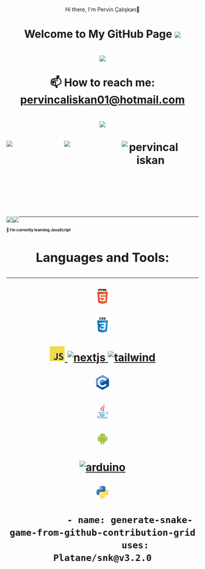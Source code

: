    
  <p align="center"> Hi there, I'm Pervin Çalışkan👋 </p>
<h1 align="center">
   Welcome to My GitHub Page
  
 
  <img src="https://media.giphy.com/media/hvRJCLFzcasrR4ia7z/giphy.gif" width="28">

   
  <p align="center">
  <img src="https://readme-typing-svg.herokuapp.com/?lines=Hello+Homo+sapiens;I+am+Pervin+Çalışkan;Computer+Engineering+Student&font=Fira%20Code&center=true&width=440&height=45&color=f75c7e&vCenter=true&size=25">
 

📫 How to reach me: <a href="mailto:pervincaliskan01@hotmail.com" style="font-size: 5px;">pervincaliskan01@hotmail.com</a>



<div style="margin-bottom:10px;margin:top:10px;height:170px">
</p>
   
   </p>
<div align="center">
</p><img align src="https://camo.githubusercontent.com/6f5e3ead776bc722fbfc3da2c8b1454a7a5f27a07b34c0ced075f90a6c25a3be/68747470733a2f2f6d69726f2e6d656469756d2e636f6d2f6d61782f313630302f302a4b32574c4d5445784c79696461374f522e676966" width="400" heigh="220/></p>
</div>
   
<div align="center">

  <br>
  <div style="margin-bottom:10px;margin:top:10px;height:170px">
      <p valign="top" width="32%;" height="180px">
        <a href="https://github.com/anuraghazra/github-readme-stats"><img width="30%" align="left" src="https://github-readme-stats.vercel.app/api/top-langs/?username=pervincaliskan&hide=c%23,powershell,Mathematica,Ruby,Objective-C,Objective-C%2b%2b,Cuda&title_color=e31f80&text_color=ffffff&icon_color=d33b86&bg_color=20232a&langs_count=8&layout=compact&border_color=61dafb&hide_border=true"/></a>
      </p>
      <p valign="top" width="32%" height="180px">
        <a href="https://github.com/anuraghazra/github-readme-stats" title="Go to Source"><img align="left" width="30%" src="https://github-readme-stats.vercel.app/api?username=pervincaliskan&show_icons=true&theme=react&border_color=e31f80&hide_border=true" /></a>
      </p>
      <p valign="top" width="32%" height="180px">
        <a href="https://github.com/denvercoder1/github-readme-streak-stats" title="Go to Source"><img align="left" width="30%" src="https://github-readme-streak-stats.herokuapp.com/?user=pervincaliskan&theme=react&border=e31f80&hide_border=true" alt="pervincaliskan" /></a>
      </p>
    
  </div>

<div >
<a href="https://github.com/pervincaliskan/github-profile-views-counter">
    <img align="left" src="https://komarev.com/ghpvc/?username=pervincaliskan&color=f75c7e">
</a>
<a href="https://github.com/pervincaliskan?tab=followers">
    <img align="left"  src="https://img.shields.io/github/followers/pervincaliskan?style=flat-square&color=f75c7e">
</a>

<hr>
<p style="text-align: left; font-size: 10px;"><strong>🌱 I’m currently learning JavaScript</strong></p>

<h3 align="center">Languages and Tools:</h3>
<hr>
<p align="center">
     <a href="https://www.w3.org/html/" target="_blank" rel="noreferrer"> <img src="https://raw.githubusercontent.com/devicons/devicon/master/icons/html5/html5-original-wordmark.svg" alt="html5" width="40" height="40"/> </a>
   
<a href="https://www.w3schools.com/css/" target="_blank" rel="noreferrer"> <img src="https://raw.githubusercontent.com/devicons/devicon/master/icons/css3/css3-original-wordmark.svg" alt="css3" width="40" height="40"/> </a>
     
<a href="https://developer.mozilla.org/en-US/docs/Web/JavaScript" target="_blank" rel="noreferrer">
   <img src="https://raw.githubusercontent.com/devicons/devicon/master/icons/javascript/javascript-original.svg" alt="javascript" width="40" height="40"/> </a>
       <a href="https://nextjs.org/" target="_blank" rel="noreferrer"> <img src="https://cdn.worldvectorlogo.com/logos/nextjs-2.svg" alt="nextjs" width="40" height="40"/> </a>
         <a href="https://tailwindcss.com/" target="_blank" rel="noreferrer"> <img src="https://www.vectorlogo.zone/logos/tailwindcss/tailwindcss-icon.svg" alt="tailwind" width="40" height="40"/> </a>
</p>


 <a href="https://www.cprogramming.com/" target="_blank" rel="noreferrer"> <img src="https://raw.githubusercontent.com/devicons/devicon/master/icons/c/c-original.svg" alt="c" width="40" height="40"/> </a>  

 <a href="https://www.java.com" target="_blank" rel="noreferrer"> <img src="https://raw.githubusercontent.com/devicons/devicon/master/icons/java/java-original.svg" alt="java" width="40" height="40"/> </a>
 
  <a href="https://developer.android.com" target="_blank" rel="noreferrer"> <img src="https://raw.githubusercontent.com/devicons/devicon/master/icons/android/android-original-wordmark.svg" alt="android" width="40" height="40"/> </a>
  
  <a href="https://www.arduino.cc/" target="_blank" rel="noreferrer"> <img src="https://cdn.worldvectorlogo.com/logos/arduino-1.svg" alt="arduino" width="40" height="40"/> </a>


  <a href="https://www.python.org" target="_blank" rel="noreferrer"> <img src="https://raw.githubusercontent.com/devicons/devicon/master/icons/python/python-original.svg" alt="python" width="40" height="40"/> </a>

              - name: generate-snake-game-from-github-contribution-grid
                uses: Platane/snk@v3.2.0
            


  

  



